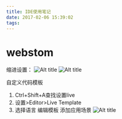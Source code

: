```yaml
---
title: IDE使用笔记
date: 2017-02-06 15:39:02
tags:
---
```

# webstom
缩进设置：
![Alt title](/images/tab1.png)
![Alt title](/images/tab2.png)

自定义代码模板
1. Ctrl+Shift+A查找设置live
2. 设置>Editor>Live Template
3. 选择语言 编辑模板 添加应用场景
![Alt title](/images/IDE1.png)
